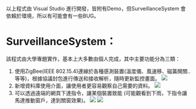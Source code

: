 以上程式由 Visual Studio  進行開發，皆附有Demo，但SurveillanceSystem 會依賴於環境，所以有可能會有一些BUG。

# SurveillanceSystem：
該程式由大學專題實作，基本上大多數由個人完成，其中主要功能分為三類：

1. 使用ZigBee(IEEE 802.15.4)連線於各種感測裝置(溫度儀、風速移、磁簧開關..等等)，根據協議封包進行傳送和接收解析，隨時更新監控畫面。
 ![](https://i.imgur.com/MoJKg2Q.png)
2. 新增資料庫使用介面，讓使用者更容易觀察自己需要的資料。
![](https://i.imgur.com/RQAdDsI.png)
3. 可以透過遠端的網頁下達指令，讓某個裝置致能 (可能觀看到下雨，下指令讓馬達推動窗戶，達到關窗效果)。
![](https://i.imgur.com/HsNXtAr.png)
![](https://i.imgur.com/4kcirsL.png)
